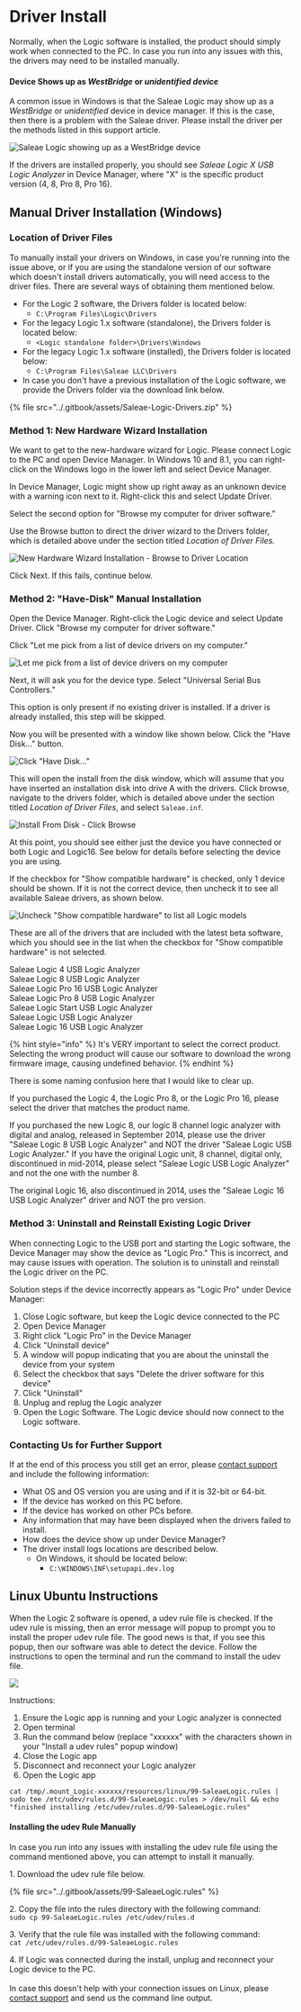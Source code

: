 # Driver Install

Normally, when the Logic software is installed, the product should simply work when connected to the PC. In case you run into any issues with this, the drivers may need to be installed manually.

#### Device Shows up as _WestBridge_ or _unidentified device_

A common issue in Windows is that the Saleae Logic may show up as a _WestBridge_ or _unidentified_ device in device manager. If this is the case, then there is a problem with the Saleae driver. Please install the driver per the methods listed in this support article.

![Saleae Logic showing up as a WestBridge device](<../.gitbook/assets/Screen Shot 2020-09-10 at 4.26.44 PM.png>)

If the drivers are installed properly, you should see _Saleae Logic X USB Logic Analyzer_ in Device Manager, where "X" is the specific product version (4, 8, Pro 8, Pro 16).

## Manual Driver Installation (Windows)

### Location of Driver Files

To manually install your drivers on Windows, in case you're running into the issue above, or if you are using the standalone version of our software which doesn't install drivers automatically, you will need access to the driver files. There are several ways of obtaining them mentioned below.

* For the Logic 2 software, the Drivers folder is located below:
  * `C:\Program Files\Logic\Drivers`
* For the legacy Logic 1.x software (standalone), the Drivers folder is located below:&#x20;
  * `<Logic standalone folder>\Drivers\Windows`
* For the legacy Logic 1.x software (installed), the Drivers folder is located below:&#x20;
  * `C:\Program Files\Saleae LLC\Drivers`
* In case you don't have a previous installation of the Logic software, we provide the Drivers folder via the download link below.

{% file src="../.gitbook/assets/Saleae-Logic-Drivers.zip" %}

### Method 1: New Hardware Wizard Installation

We want to get to the new-hardware wizard for Logic. Please connect Logic to the PC and open Device Manager. In Windows 10 and 8.1, you can right-click on the Windows logo in the lower left and select Device Manager.

In Device Manager, Logic might show up right away as an unknown device with a warning icon next to it. Right-click this and select Update Driver.

Select the second option for "Browse my computer for driver software."

Use the Browse button to direct the driver wizard to the Drivers folder, which is detailed above under the section titled _Location of Driver Files._

![New Hardware Wizard Installation - Browse to Driver Location](../.gitbook/assets/imageedit\_2\_2912895661.png)

Click Next. If this fails, continue below.

### Method 2: "Have-Disk" Manual Installation

Open the Device Manager. Right-click the Logic device and select Update Driver. Click "Browse my computer for driver software."

Click "Let me pick from a list of device drivers on my computer."

![Let me pick from a list of device drivers on my computer](../.gitbook/assets/imageedit\_4\_6385420720.png)

Next, it will ask you for the device type. Select "Universal Serial Bus Controllers."

This option is only present if no existing driver is installed. If a driver is already installed, this step will be skipped.

Now you will be presented with a window like shown below. Click the "Have Disk..." button.

![Click "Have Disk..."](../.gitbook/assets/imageedit\_6\_7102237241.png)

This will open the install from the disk window, which will assume that you have inserted an installation disk into drive A with the drivers. Click browse, navigate to the drivers folder, which is detailed above under the section titled _Location of Driver Files_, and select `Saleae.inf`.

![Install From Disk - Click Browse](<../.gitbook/assets/Screen Shot 2022-03-15 at 12.54.29 PM.png>)

At this point, you should see either just the device you have connected or both Logic and Logic16. See below for details before selecting the device you are using.

If the checkbox for "Show compatible hardware" is checked, only 1 device should be shown. If it is not the correct device, then uncheck it to see all available Saleae drivers, as shown below.

![Uncheck "Show compatible hardware" to list all Logic models](../.gitbook/assets/imageedit\_8\_8349875656.png)

These are all of the drivers that are included with the latest beta software, which you should see in the list when the checkbox for "Show compatible hardware" is not selected.

Saleae Logic 4 USB Logic Analyzer\
Saleae Logic 8 USB Logic Analyzer\
Saleae Logic Pro 16 USB Logic Analyzer\
Saleae Logic Pro 8 USB Logic Analyzer\
Saleae Logic Start USB Logic Analyzer\
Saleae Logic USB Logic Analyzer\
Saleae Logic 16 USB Logic Analyzer

{% hint style="info" %}
It's VERY important to select the correct product. Selecting the wrong product will cause our software to download the wrong firmware image, causing undefined behavior.
{% endhint %}

There is some naming confusion here that I would like to clear up.

If you purchased the Logic 4, the Logic Pro 8, or the Logic Pro 16, please select the driver that matches the product name.

If you purchased the new Logic 8, our logic 8 channel logic analyzer with digital and analog, released in September 2014, please use the driver "Saleae Logic 8 USB Logic Analyzer" and NOT the driver "Saleae Logic USB Logic Analyzer." If you have the original Logic unit, 8 channel, digital only, discontinued in mid-2014, please select "Saleae Logic USB Logic Analyzer" and not the one with the number 8.

The original Logic 16, also discontinued in 2014, uses the "Saleae Logic 16 USB Logic Analyzer" driver and NOT the pro version.

### Method 3: Uninstall and Reinstall Existing Logic Driver

When connecting Logic to the USB port and starting the Logic software, the Device Manager may show the device as "Logic Pro." This is incorrect, and may cause issues with operation. The solution is to uninstall and reinstall the Logic driver on the PC.

Solution steps if the device incorrectly appears as "Logic Pro" under Device Manager:&#x20;

1. Close Logic software, but keep the Logic device connected to the PC
2. Open Device Manager
3. Right click "Logic Pro" in the Device Manager
4. Click "Uninstall device"
5. A window will popup indicating that you are about the uninstall the device from your system
6. Select the checkbox that says "Delete the driver software for this device"
7. Click "Uninstall"
8. Unplug and replug the Logic analyzer
9. Open the Logic Software. The Logic device should now connect to the Logic software.

### Contacting Us for Further Support

If at the end of this process you still get an error, please [contact support](https://contact.saleae.com/hc/en-us/requests/new) and include the following information:

* What OS and OS version you are using and if it is 32-bit or 64-bit.
* If the device has worked on this PC before.
* If the device has worked on other PCs before.
* Any information that may have been displayed when the drivers failed to install.
* How does the device show up under Device Manager?
* The driver install logs locations are described below.
  * On Windows, it should be located below:&#x20;
    * `C:\WINDOWS\INF\setupapi.dev.log`

## Linux Ubuntu Instructions

When the Logic 2 software is opened, a udev rule file is checked. If the udev rule is missing, then an error message will popup to prompt you to install the proper udev rule file. The good news is that, if you see this popup, then our software was able to detect the device. Follow the instructions to open the terminal and run the command to install the udev file.

![](<../.gitbook/assets/Screen Shot 2020-10-22 at 2.48.48 PM.png>)

Instructions:&#x20;

1. Ensure the Logic app is running and your Logic analyzer is connected
2. Open terminal
3. Run the command below (replace "xxxxxx" with the characters shown in your "Install a udev rules" popup window)
4. Close the Logic app
5. Disconnect and reconnect your Logic analyzer
6. Open the Logic app

`cat /tmp/.mount_Logic-xxxxxx/resources/linux/99-SaleaeLogic.rules | sudo tee /etc/udev/rules.d/99-SaleaeLogic.rules > /dev/null && echo "finished installing /etc/udev/rules.d/99-SaleaeLogic.rules"`

#### Installing the udev Rule Manually

In case you run into any issues with installing the udev rule file using the command mentioned above, you can attempt to install it manually.

1\. Download the udev rule file below.

{% file src="../.gitbook/assets/99-SaleaeLogic.rules" %}

2\. Copy the file into the rules directory with the following command:\
`sudo cp 99-SaleaeLogic.rules /etc/udev/rules.d`

3\. Verify that the rule file was installed with the following command:\
`cat /etc/udev/rules.d/99-SaleaeLogic.rules`

4\. If Logic was connected during the install, unplug and reconnect your Logic device to the PC.\
&#x20;\
In case this doesn't help with your connection issues on Linux, please [contact support](https://contact.saleae.com/hc/en-us/requests/new) and send us the command line output.
